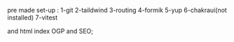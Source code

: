 
pre made set-up :
1-git
2-taildwind
3-routing
4-formik
5-yup
6-chakraui(not installed)
7-vitest

and html index OGP and SEO;


